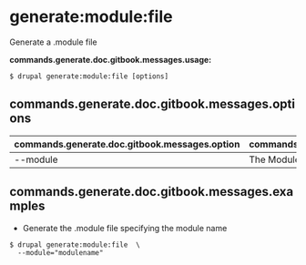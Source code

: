 # generate:module:file
Generate a .module file

**commands.generate.doc.gitbook.messages.usage:**
```
$ drupal generate:module:file [options]
```

## commands.generate.doc.gitbook.messages.options
commands.generate.doc.gitbook.messages.option | commands.generate.doc.gitbook.messages.details
-------|-------------
--module | The Module name.

## commands.generate.doc.gitbook.messages.examples
* Generate the .module file specifying the module name
```
$ drupal generate:module:file  \
  --module="modulename"
```
